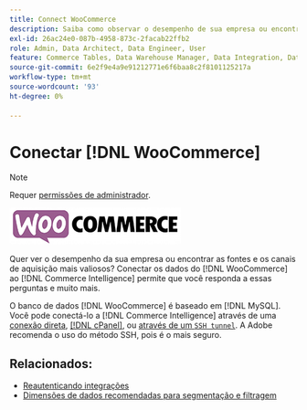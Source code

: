 ```yaml
---
title: Connect WooCommerce
description: Saiba como observar o desempenho de sua empresa ou encontrar as fontes e os canais de aquisição mais valiosos.
exl-id: 26ac24e0-087b-4958-873c-2facab22ffb2
role: Admin, Data Architect, Data Engineer, User
feature: Commerce Tables, Data Warehouse Manager, Data Integration, Data Import/Export
source-git-commit: 6e2f9e4a9e91212771e6f6baa8c2f8101125217a
workflow-type: tm+mt
source-wordcount: '93'
ht-degree: 0%

---
```


# Conectar [!DNL WooCommerce]

>[!NOTE]
>
>Requer [permissões de administrador](../../../administrator/user-management/user-management.md).

![](../../../assets/WooCommerce-Logo.jpg)

Quer ver o desempenho da sua empresa ou encontrar as fontes e os canais de aquisição mais valiosos? Conectar os dados do [!DNL WooCommerce] ao [!DNL Commerce Intelligence] permite que você responda a essas perguntas e muito mais.

O banco de dados [!DNL WooCommerce] é baseado em [!DNL MySQL]. Você pode conectá-lo a [!DNL Commerce Intelligence] através de uma [conexão direta](../integrations/mysql-via-a-direct-connection.md), [[!DNL cPanel]](../integrations/mysql-via-cpanel.md), ou [através de um `SSH tunnel`](../integrations/mysql-via-ssh-tunnel.md). A Adobe recomenda o uso do método SSH, pois é o mais seguro.

## Relacionados:

* [Reautenticando integrações](https://experienceleague.adobe.com/docs/commerce-knowledge-base/kb/how-to/mbi-reauthenticating-integrations.html)
* [Dimensões de dados recomendadas para segmentação e filtragem](../../../best-practices/segment-filter.md)
